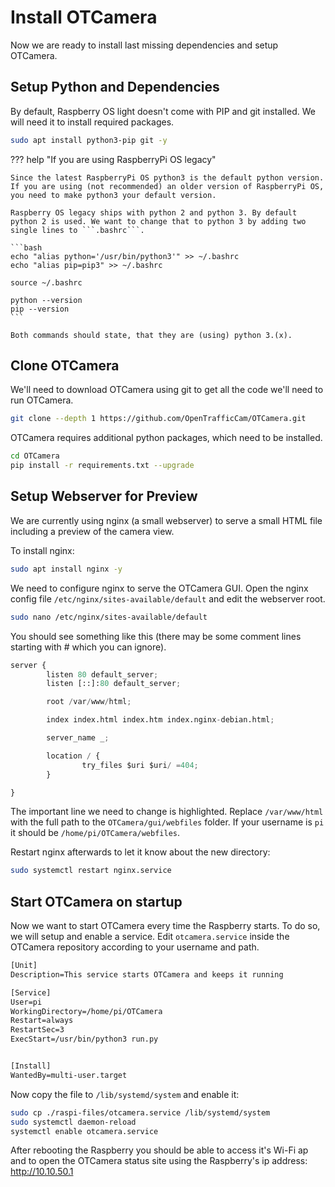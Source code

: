 # Install OTCamera

Now we are ready to install last missing dependencies and setup OTCamera.

## Setup Python and Dependencies

By default, Raspberry OS light doesn't come with PIP and git installed. We will need it to install required packages.

```bash
sudo apt install python3-pip git -y
```

??? help "If you are using RaspberryPi OS legacy"

    Since the latest RaspberryPi OS python3 is the default python version.
    If you are using (not recommended) an older version of RaspberryPi OS, you need to make python3 your default version.

    Raspberry OS legacy ships with python 2 and python 3. By default python 2 is used. We want to change that to python 3 by adding two single lines to ```.bashrc```.

    ```bash
    echo "alias python='/usr/bin/python3'" >> ~/.bashrc
    echo "alias pip=pip3" >> ~/.bashrc

    source ~/.bashrc

    python --version
    pip --version
    ```

    Both commands should state, that they are (using) python 3.(x).

## Clone OTCamera

We'll need to download OTCamera using git to get all the code we'll need to run OTCamera.

```bash
git clone --depth 1 https://github.com/OpenTrafficCam/OTCamera.git

```

OTCamera requires additional python packages, which need to be installed.

```bash
cd OTCamera
pip install -r requirements.txt --upgrade
```

## Setup Webserver for Preview

We are currently using nginx (a small webserver) to serve a small HTML file including a preview of the camera view.

To install nginx:

```bash
sudo apt install nginx -y
```

We need to configure nginx to serve the OTCamera GUI.
Open the nginx config file `/etc/nginx/sites-available/default` and edit the webserver root.

```bash
sudo nano /etc/nginx/sites-available/default
```

You should see something like this (there may be some comment lines starting with # which you can ignore).

```py title="/etc/nginx/sites-available/default" linenums="1" hl_lines="5"
server {
        listen 80 default_server;
        listen [::]:80 default_server;

        root /var/www/html;

        index index.html index.htm index.nginx-debian.html;

        server_name _;

        location / {
                try_files $uri $uri/ =404;
        }

}

```

The important line we need to change is highlighted.
Replace `/var/www/html` with the full path to the `OTCamera/gui/webfiles` folder.
If your username is `pi` it should be `/home/pi/OTCamera/webfiles`.

Restart nginx afterwards to let it know about the new directory:

```sh
sudo systemctl restart nginx.service
```

## Start OTCamera on startup

Now we want to start OTCamera every time the Raspberry starts.
To do so, we will setup and enable a service.
Edit `otcamera.service` inside the OTCamera repository according to your username and path.

```txt hl_lines="5-6" linenums="1" title="./raspi-files/otcamera.service"
[Unit]
Description=This service starts OTCamera and keeps it running

[Service]
User=pi
WorkingDirectory=/home/pi/OTCamera
Restart=always
RestartSec=3
ExecStart=/usr/bin/python3 run.py


[Install]
WantedBy=multi-user.target
```

Now copy the file to `/lib/systemd/system` and enable it:

```sh
sudo cp ./raspi-files/otcamera.service /lib/systemd/system
sudo systemctl daemon-reload
systemctl enable otcamera.service
```

After rebooting the Raspberry you should be able to access it's Wi-Fi ap and to open the OTCamera status site using the Raspberry's ip address: <http://10.10.50.1>
